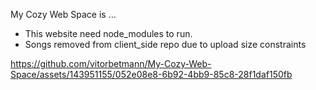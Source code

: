 My Cozy Web Space is ...

- This website need node_modules to run.
- Songs removed from client_side repo due to upload size constraints

https://github.com/vitorbetmann/My-Cozy-Web-Space/assets/143951155/052e08e8-6b92-4bb9-85c8-28f1daf150fb

